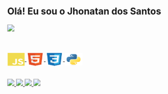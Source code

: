 ## Olá! Eu sou o Jhonatan dos Santos 

 <div>
  <a href="https://github.com/jsparec">
  <img height="180em" src="https://github-readme-stats.vercel.app/api?username=jspare&show_icons=true&theme=dracula&include_all_commits=true&count_private=true"/>
 </div>

##
<div style="display: inline_block"><br>
  <img align="center" alt="jhow-Js" height="30" width="40" src="https://raw.githubusercontent.com/devicons/devicon/master/icons/javascript/javascript-plain.svg">
  <img align="center" alt="jhow-HTML" height="30" width="40" src="https://raw.githubusercontent.com/devicons/devicon/master/icons/html5/html5-original.svg">
  <img align="center" alt="jhow-CSS" height="30" width="40" src="https://raw.githubusercontent.com/devicons/devicon/master/icons/css3/css3-original.svg">
  <img align="center" alt="jhow-Python" height="30" width="40" src="https://raw.githubusercontent.com/devicons/devicon/master/icons/python/python-original.svg">
</div>
  
  ##
<div
 <a href="https://www.instagram.com/jhowsdm/" target="_blank"><img src="https://img.shields.io/badge/-Instagram-%23E4405F?style=for-the-badge&logo=instagram&logoColor=white" target="_blank"</a>
 	<a href="https://www.twitch.tv/jhowzro" target="_blank"><img src="https://img.shields.io/badge/Twitch-9146FF?style=for-the-badge&logo=twitch&logoColor=white" target="_blank"</a>  <a href="https://discord.gg/MRV3zvXtWU" target="_blank"><img src="https://img.shields.io/badge/Discord-7289DA?style=for-the-badge&logo=discord&logoColor=white" target="_blank" </a> 
 <a href = "mailto:jhowtreze@gmail.com"><img src="https://img.shields.io/badge/-Gmail-%23333?style=for-the-badge&logo=gmail&logoColor=white" target="_blank"></a>
</div>
